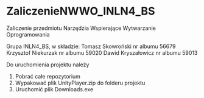 # ZaliczenieNWWO_INLN4_BS
Zaliczenie przedmiotu Narzędzia Wspierające Wytwarzanie Oprogramowania

Grupa INLN4_BS, w składzie: 
Tomasz Skowroński nr albumu 56679
Krzysztof Niekurzak nr albumu 59020
Dawid Kryszałowicz nr albumu 59013

Do uruchomienia projektu należy
1. Pobrać całe repozytorium
2. Wypakować plik UnityPlayer.zip do folderu projektu
3. Uruchomić plik Downloads.exe
